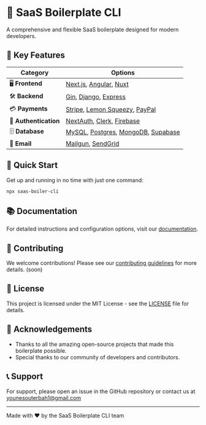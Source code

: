 # 🚀 SaaS Boilerplate CLI

A comprehensive and flexible SaaS boilerplate designed for modern developers.

## 🌟 Key Features

| Category              | Options                                                                                                                                          |
| --------------------- | ------------------------------------------------------------------------------------------------------------------------------------------------ |
| 🖥️ **Frontend**       | [Next.js](https://nextjs.org/), [Angular](https://angular.io/), [Nuxt](https://nuxt.com/)                                                        |
| 🛠️ **Backend**        | [Gin](https://gin-gonic.com/), [Django](https://www.djangoproject.com/), [Express](https://expressjs.com/)                                       |
| 💳 **Payments**       | [Stripe](https://stripe.com/), [Lemon Squeezy](https://www.lemonsqueezy.com/), [PayPal](https://www.paypal.com/)                                 |
| 🔐 **Authentication** | [NextAuth](https://next-auth.js.org/), [Clerk](https://clerk.dev/), [Firebase](https://firebase.google.com/)                                     |
| 🗄️ **Database**       | [MySQL](https://www.mysql.com/), [Postgres](https://www.postgresql.org/), [MongoDB](https://www.mongodb.com/), [Supabase](https://supabase.com/) |
| 📧 **Email**          | [Mailgun](https://www.mailgun.com/), [SendGrid](https://sendgrid.com/)                                                                           |

## 🚀 Quick Start

Get up and running in no time with just one command:

```bash
npx saas-boiler-cli
```

## 📚 Documentation

For detailed instructions and configuration options, visit our [documentation](https://saas-boiler-cli-web.vercel.app/docs).

## 🤝 Contributing

We welcome contributions! Please see our [contributing guidelines](CONTRIBUTING.md) for more details. (soon)

## 📄 License

This project is licensed under the MIT License - see the [LICENSE](LICENSE.txt) file for details.

## 🙏 Acknowledgements

- Thanks to all the amazing open-source projects that made this boilerplate possible.
- Special thanks to our community of developers and contributors.

## 📞 Support

For support, please open an issue in the GitHub repository or contact us at younesouterbah1@gmail.com

---

Made with ❤️ by the SaaS Boilerplate CLI team
